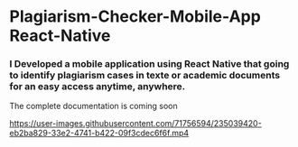 # Plagiarism-Checker-Mobile-App React-Native


### I Developed a mobile application using React Native that going to identify plagiarism cases in texte or academic documents  for an easy access anytime, anywhere.

The complete documentation is coming soon

https://user-images.githubusercontent.com/71756594/235039420-eb2ba829-33e2-4741-b422-09f3cdec6f6f.mp4

